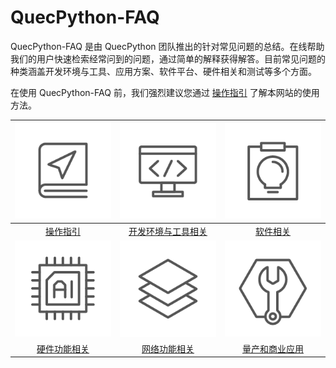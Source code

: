 # QuecPython-FAQ

QuecPython-FAQ 是由 QuecPython 团队推出的针对常见问题的总结。在线帮助我们的用户快速检索经常问到的问题，通过简单的解释获得解答。目前常见问题的种类涵盖开发环境与工具、应用方案、软件平台、硬件相关和测试等多个方面。

在使用 QuecPython-FAQ 前，我们强烈建议您通过 [操作指引](./guide/README.md) 了解本网站的使用方法。

|[![操作指引](./media/instruction.png)](./guide/README.md)|[![开发环境与工具相关](./media/development-environment.png)](./tools/README.md)|[![软件相关](./media/application-solution.png)](./software/README.md)|
|:-:|:-:|:-:|
|[操作指引](./guide/README.md)|[开发环境与工具相关](./tools/README.md)|[软件相关](./software/README.md)|
|[![硬件功能相关](./media/hardware-related.png)](./hardware/README.md)|[![网络功能相关](./media/software-framework.png)](./network/README.md)|[![量产和商业应用](./media/test-verification.png)](./mp/README.md)|
|[硬件功能相关](./hardware/README.md)|[网络功能相关](./network/README.md)|[量产和商业应用](./mp/README.md)|
